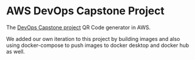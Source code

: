 # AWS DevOps Capstone Project

The [DevOps Capstone project](https://github.com/rishabkumar7/devops-qr-code) QR Code generator in AWS.

We added our own iteration to this project by building images and also using docker-compose to push images to docker desktop and docker hub as well. 

